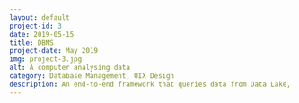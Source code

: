 ```yaml
---
layout: default
project-id: 3
date: 2019-05-15
title: DBMS
project-date: May 2019
img: project-3.jpg
alt: A computer analysing data
category: Database Management, UIX Design
description: An end-to-end framework that queries data from Data Lake, Sybase IQ, and Elasticsearch simultaneously to create a flat view for data collection. It solves the problem of smooth lateral data extraction and increases the efficiency of the database management system considerably. The responsive web interface, integrated smoothly with the backend services, makes for a seamless user experience.
---
```

